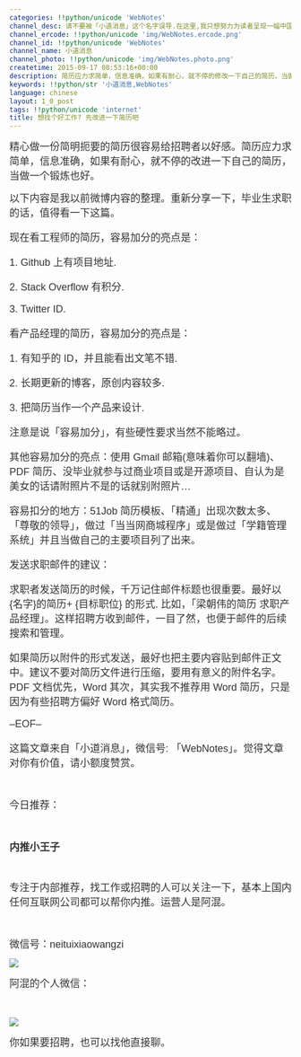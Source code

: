 ```yaml
---
categories: !!python/unicode 'WebNotes'
channel_desc: 请不要被「小道消息」这个名字误导.在这里,我只想努力为读者呈现一幅中国互联网的清明上河图.
channel_ercode: !!python/unicode 'img/WebNotes.ercode.png'
channel_id: !!python/unicode 'WebNotes'
channel_name: 小道消息
channel_photo: !!python/unicode 'img/WebNotes.photo.png'
createtime: 2015-09-17 08:53:16+00:00
description: 简历应力求简单，信息准确，如果有耐心，就不停的修改一下自己的简历，当做锻炼也好。
keywords: !!python/str '小道消息,WebNotes'
language: chinese
layout: 1_0_post
tags: !!python/unicode 'internet'
title: 想找个好工作? 先改进一下简历吧
---
```

<div class="rich_media_content" id="js_content">
<p>
<span style="color: rgb(51, 51, 51); font-family: avenir, sans-serif; font-size: 18px;">
          精心做一份简明扼要的简历很容易给招聘者以好感。简历应力求简单，信息准确，如果有耐心，就不停的改进一下自己的简历，当做一个锻炼也好。
         </span>
<br/>
</p>
<p style="font-family:avenir, sans-serif;border:0px;font-size:18px;padding:0px;outline:0px;color:#333333;margin-top:12px;margin-bottom:18px;">
         以下内容是我以前微博内容的整理。重新分享一下，毕业生求职的话，值得看一下这篇。
        </p>
<p style="font-family:avenir, sans-serif;border:0px;font-size:18px;padding:0px;outline:0px;color:#333333;margin-top:12px;margin-bottom:18px;">
         现在看工程师的简历，容易加分的亮点是：
        </p>
<p style="font-family:avenir, sans-serif;border:0px;font-size:18px;padding:0px;outline:0px;color:#333333;margin-top:12px;margin-bottom:18px;">
         1. Github 上有项目地址.
        </p>
<p style="font-family:avenir, sans-serif;border:0px;font-size:18px;padding:0px;outline:0px;color:#333333;margin-top:12px;margin-bottom:18px;">
         2. Stack Overflow 有积分.
        </p>
<p style="font-family:avenir, sans-serif;border:0px;font-size:18px;padding:0px;outline:0px;color:#333333;margin-top:12px;margin-bottom:18px;">
         3. Twitter ID.
        </p>
<p style="font-family:avenir, sans-serif;border:0px;font-size:18px;padding:0px;outline:0px;color:#333333;margin-top:12px;margin-bottom:18px;">
         看产品经理的简历，容易加分的亮点是：
        </p>
<p style="font-family:avenir, sans-serif;border:0px;font-size:18px;padding:0px;outline:0px;color:#333333;margin-top:12px;margin-bottom:18px;">
         1. 有知乎的 ID，并且能看出文笔不错.
        </p>
<p style="font-family:avenir, sans-serif;border:0px;font-size:18px;padding:0px;outline:0px;color:#333333;margin-top:12px;margin-bottom:18px;">
         2. 长期更新的博客，原创内容较多.
        </p>
<p style="font-family:avenir, sans-serif;border:0px;font-size:18px;padding:0px;outline:0px;color:#333333;margin-top:12px;margin-bottom:18px;">
         3. 把简历当作一个产品来设计.
        </p>
<p style="font-family:avenir, sans-serif;border:0px;font-size:18px;padding:0px;outline:0px;color:#333333;margin-top:12px;margin-bottom:18px;">
         注意是说「容易加分」，有些硬性要求当然不能略过。
        </p>
<p style="font-family:avenir, sans-serif;border:0px;font-size:18px;padding:0px;outline:0px;color:#333333;margin-top:12px;margin-bottom:18px;">
         其他容易加分的亮点：使用 Gmail 邮箱(意味着你可以翻墙)、PDF 简历、没毕业就参与过商业项目或是开源项目、自认为是美女的话请附照片不是的话就别附照片…
        </p>
<p style="font-family:avenir, sans-serif;border:0px;font-size:18px;padding:0px;outline:0px;color:#333333;margin-top:12px;margin-bottom:18px;">
         容易扣分的地方：51Job 简历模板、「精通」出现次数太多、「尊敬的领导」，做过「当当网商城程序」或是做过「学籍管理系统」并且当做自己的主要项目列了出来。
        </p>
<p style="font-family:avenir, sans-serif;border:0px;font-size:18px;padding:0px;outline:0px;color:#333333;margin-top:12px;margin-bottom:18px;">
         发送求职邮件的建议：
        </p>
<p style="font-family:avenir, sans-serif;border:0px;font-size:18px;padding:0px;outline:0px;color:#333333;margin-top:12px;margin-bottom:18px;">
         求职者发送简历的时候，千万记住邮件标题也很重要。最好以{名字}的简历+ {目标职位} 的形式. 比如，「梁朝伟的简历 求职产品经理」。这样招聘方收到邮件，一目了然，也便于邮件的后续搜索和管理。
        </p>
<p style="font-family:avenir, sans-serif;border:0px;font-size:18px;padding:0px;outline:0px;color:#333333;margin-top:12px;margin-bottom:18px;">
         如果简历以附件的形式发送，最好也把主要内容贴到邮件正文中。建议不要对简历文件进行压缩，要用有意义的附件名字。PDF 文档优先，Word 其次，其实我不推荐用 Word 简历，只是因为有些招聘方偏好 Word 格式简历。
        </p>
<p style="font-family:avenir, sans-serif;border:0px;font-size:18px;padding:0px;outline:0px;color:#333333;margin-top:12px;margin-bottom:18px;">
         –EOF–
        </p>
<p>
<span style="color:#333333;font-family:avenir, sans-serif;font-size:18px;">
          这篇文章来自「小道消息」，微信号: 「WebNotes」。觉得文章对你有价值，请小额度赞赏。
         </span>
<br/>
</p>
<p>
<span style="color:#333333;font-family:avenir, sans-serif;font-size:18px;">
<br/>
</span>
</p>
<p>
<span style="color:#333333;font-family:avenir, sans-serif;font-size:18px;">
          今日推荐：
         </span>
</p>
<p>
<span style="color:#333333;font-family:avenir, sans-serif;font-size:18px;">
<br/>
</span>
</p>
<p>
<span style="font-size: 18px;">
<strong>
<span style="color: rgb(51, 51, 51); font-family: avenir, sans-serif;">
            内推小王子
           </span>
</strong>
</span>
</p>
<p>
<span style="color: rgb(51, 51, 51); font-family: avenir, sans-serif; font-size: 16px;">
<br/>
</span>
</p>
<p>
<span style="color: rgb(51, 51, 51); font-family: avenir, sans-serif; font-size: 18px;">
          专注于内部推荐，找工作或招聘的人可以关注一下，基本上国内任何互联网公司都可以帮你内推。运营人是阿混。
         </span>
</p>
<p>
<span style="color: rgb(51, 51, 51); font-family: avenir, sans-serif; font-size: 18px;">
<br/>
</span>
</p>
<p>
<span style="color: rgb(51, 51, 51); font-family: avenir, sans-serif; font-size: 18px;">
          微信号：neituixiaowangzi
         </span>
</p>
<p>
<span style="color:#333333;font-family:avenir, sans-serif;font-size:18px;">
<img data-ratio="1" data-s="300,640" data-src="" data-type="jpeg" data-w="430" src="{{ '/img/ow5rEn8QGlFpM7nfmNy2jEhYibSiaOjlXn7GmFW0PWH0yc5ss1ueknyApQfDMHplicHpgibfg2PFnhPTxbZGar8hWw.jpeg' | prepend: site.img | replace: '//','/' }}"/>
<br/>
</span>
</p>
<p>
<span style="color:#333333;font-family:avenir, sans-serif;font-size:18px;">
          阿混的个人微信：
         </span>
</p>
<p>
<span style="color:#333333;font-family:avenir, sans-serif;font-size:18px;">
<br/>
</span>
</p>
<p>
<span style="color:#333333;font-family:avenir, sans-serif;font-size:18px;">
<img data-ratio="1.2982791586998088" data-s="300,640" data-src="" data-type="jpeg" data-w="" src="{{ '/img/ow5rEn8QGlFpM7nfmNy2jEhYibSiaOjlXn992d8J0ia2SSsR5qagDYcoY5Z8DDKeYNwfefdPH1bh5a2umP3hib5Sew.jpeg' | prepend: site.img | replace: '//','/' }}"/>
<br/>
</span>
</p>
<p>
<span style="color:#333333;font-family:avenir, sans-serif;font-size:18px;">
          你如果要招聘，也可以找他直接聊。
         </span>
</p>
</div>